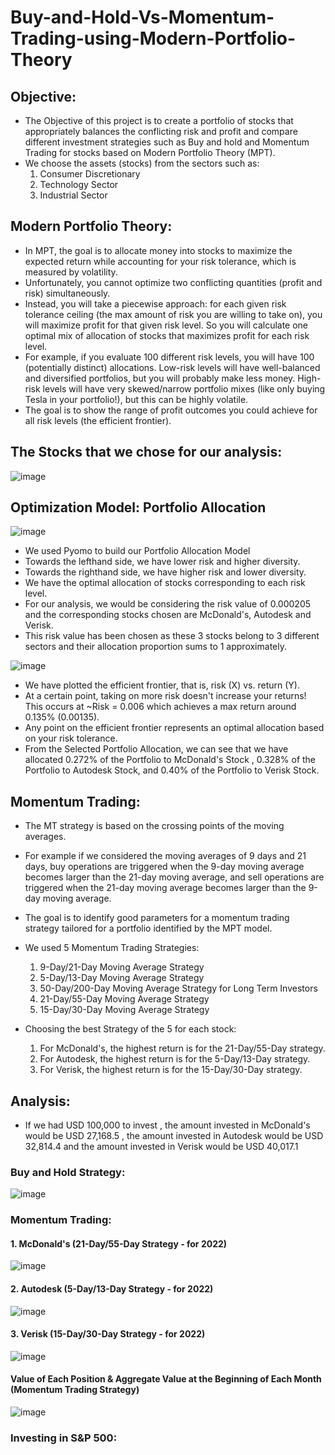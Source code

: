 # Buy-and-Hold-Vs-Momentum-Trading-using-Modern-Portfolio-Theory

## Objective:

* The Objective of this project is to create a portfolio of stocks that appropriately balances the conflicting risk and profit and compare different investment strategies such as Buy and hold and Momentum Trading for stocks based on Modern Portfolio Theory (MPT).
* We choose the assets (stocks) from the sectors such as:
  1. Consumer Discretionary
  2. Technology Sector
  3. Industrial Sector

## Modern Portfolio Theory:

* In MPT, the goal is to allocate money into stocks to maximize the expected return while accounting for your risk tolerance, which is measured by volatility.  
* Unfortunately, you cannot optimize two conflicting quantities (profit and risk) simultaneously. 
* Instead, you will take a piecewise approach: for each given risk tolerance ceiling (the max amount of risk you are willing to take on), you will maximize profit for that given risk level. So you will calculate one optimal mix of allocation of stocks that maximizes profit for each risk level.
* For example, if you evaluate 100 different risk levels, you will have 100 (potentially distinct) allocations. Low-risk levels will have well-balanced and diversified portfolios, but you will probably make less money. High-risk levels will have very skewed/narrow portfolio mixes (like only buying Tesla in your portfolio!), but this can be highly volatile. 
* The goal is to show the range of profit outcomes you could achieve for all risk levels (the efficient frontier).

## The Stocks that we chose for our analysis:

![image](https://user-images.githubusercontent.com/48169929/226130243-70a35d77-e509-4830-b31a-79da9f35b2e9.png)

## Optimization Model: Portfolio Allocation

![image](https://user-images.githubusercontent.com/48169929/226142316-629c4ff7-18e6-4159-a3c8-c0422dc69d0d.png)

* We used Pyomo to build our Portfolio Allocation Model
* Towards the lefthand side, we have lower risk and higher diversity.
* Towards the righthand side, we have higher risk and lower diversity.
* We have the optimal allocation of stocks corresponding to each risk level. 
* For our analysis, we would be considering the risk value of 0.000205 and the corresponding stocks chosen are McDonald's, Autodesk and Verisk. 
* This risk value has been chosen as these 3 stocks belong to 3 different sectors and their allocation proportion sums to 1 approximately.

![image](https://user-images.githubusercontent.com/48169929/226142435-51226b45-feba-4ca8-84a1-10a4306558d4.png)

* We have plotted the efficient frontier, that is, risk (X) vs. return (Y).
* At a certain point, taking on more risk doesn't increase your returns! This occurs at ~Risk = 0.006 which achieves a max return around 0.135% (0.00135). 
* Any point on the efficient frontier represents an optimal allocation based on your risk tolerance.
* From the Selected Portfolio Allocation, we can see that we have allocated 0.272% of the Portfolio to McDonald's Stock , 0.328% of the Portfolio to Autodesk Stock, and 0.40% of the Portfolio to Verisk Stock.

## Momentum Trading:

* The MT strategy is based on the crossing points of the moving averages. 
* For example if we considered the moving averages of 9 days and 21 days, buy operations are triggered when the 9-day moving average becomes larger than the 21-day moving average, and sell operations are triggered when the 21-day moving average becomes larger than the 9-day moving average. 
* The goal is to identify good parameters for a momentum trading strategy tailored for a portfolio identified by the MPT model. 
* We used 5 Momentum Trading Strategies:

  1. 9-Day/21-Day Moving Average Strategy
  2. 5-Day/13-Day Moving Average Strategy
  3. 50-Day/200-Day Moving Average Strategy for Long Term Investors
  4. 21-Day/55-Day Moving Average Strategy
  5. 15-Day/30-Day Moving Average Strategy
* Choosing the best Strategy of the 5 for each stock:

  1. For McDonald's, the highest return is for the 21-Day/55-Day strategy.
  2. For Autodesk, the highest return is for the 5-Day/13-Day strategy.
  3. For Verisk, the highest return is for the 15-Day/30-Day strategy.
## Analysis:
* If we had USD 100,000 to invest , the amount invested in McDonald's would be USD 27,168.5 , the amount invested in Autodesk would be USD 32,814.4 and the amount invested in Verisk would be USD 40,017.1
### Buy and Hold Strategy:
![image](https://user-images.githubusercontent.com/48169929/226143210-df701481-2110-4fdd-be58-bf2ef272e3aa.png)
### Momentum Trading:
#### 1. McDonald's (21-Day/55-Day Strategy - for 2022)
   ![image](https://user-images.githubusercontent.com/48169929/226143298-c2fd7e70-0ba9-4ea6-b9d6-d817e45cfb7b.png)   
#### 2. Autodesk (5-Day/13-Day Strategy - for 2022)
   ![image](https://user-images.githubusercontent.com/48169929/226143327-d07c88de-c2c4-4333-b6f7-887962cc40c7.png)
#### 3. Verisk (15-Day/30-Day Strategy - for 2022)
   ![image](https://user-images.githubusercontent.com/48169929/226143360-1b813f3f-cdb3-47fa-a178-d0622453a962.png)
#### Value of Each Position & Aggregate Value at the Beginning of Each Month (Momentum Trading Strategy)
![image](https://user-images.githubusercontent.com/48169929/226143386-0de6a792-2758-4943-b0ee-ab24d3130755.png)
### Investing in S&P 500:
